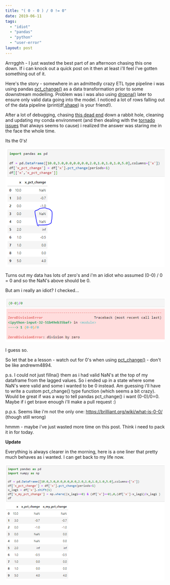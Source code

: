 ```yaml
---
title: "( 0 - 0 ) / 0 != 0"
date: 2019-06-11
tags: 
  - "idiot"
  - "pandas"
  - "python"
  - "user-error"
layout: post
---
```


Arrrgghh - I just wasted the best part of an afternoon chasing this one down. If i can knock out a quick post on it then at least i'll feel i've gotten something out of it.

Here's the story - somewhere in an admittedly crazy ETL type pipeline i was using pandas [pct\_change()](https://pandas.pydata.org/pandas-docs/version/0.23.4/generated/pandas.DataFrame.pct_change.html) as a data transformation prior to some downstream modelling. Problem was i was also using [dropna()](https://pandas.pydata.org/pandas-docs/stable/reference/api/pandas.DataFrame.dropna.html) later to ensure only valid data going into the model. I noticed a lot of rows falling out of the data pipeline (print(df[.shape](https://pandas.pydata.org/pandas-docs/stable/reference/api/pandas.DataFrame.shape.html)) is your friend!).

After a lot of debugging, chasing [this dead end](https://stackoverflow.com/questions/36285546/pandas-pct-change-function-returning-wrong-value) down a rabbit hole, cleaning and updating my conda environment (and then dealing with the [tornado issues](https://github.com/jupyter/notebook/issues/4439) that always seems to cause) i realized the answer was staring me in the face the whole time.

Its the 0's!

![](/assets/images/2019-06-11-0-0-0-0/image.png)

Turns out my data has lots of zero's and i'm an idiot who assumed (0-0) / 0 = 0 and so the NaN's above should be 0.

But am i really an idiot? I checked...

![](/assets/images/2019-06-11-0-0-0-0/image-1.png)

I guess so.

So let that be a lesson - watch out for 0's when using [pct\_change()](https://pandas.pydata.org/pandas-docs/stable/reference/api/pandas.DataFrame.pct_change.html) - don't be like andrewm4894.

p.s. I could not just fillna() them as i had valid NaN's at the top of my dataframe from the lagged values. So i ended up in a state where some NaN's were valid and some i wanted to be 0 instead. Am guessing i'll have to write a custom pct\_change() type function (which seems a bit crazy). Would be great if was a way to tell pandas pct\_change() i want (0-0)/0=0. Maybe if i get brave enough i'll make a pull request :)

p.p.s. Seems like i'm not the only one: https://brilliant.org/wiki/what-is-0-0/ (though still wrong)

hmmm - maybe i've just wasted more time on this post. Think i need to pack it in for today.

**Update**

Everything is always clearer in the morning, here is a one liner that pretty much behaves as i wanted. I can get back to my life now.

![](/assets/images/2019-06-11-0-0-0-0/image-2.png)
